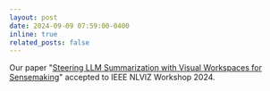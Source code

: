 ```yaml
---
layout: post
date: 2024-09-09 07:59:00-0400
inline: true
related_posts: false
---
```


Our paper "<a href="https://arxiv.org/abs/2409.17289">Steering LLM Summarization with Visual Workspaces for Sensemaking</a>" accepted to IEEE NLVIZ Workshop 2024. 